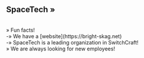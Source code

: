 ## **SpaceTech** »<br />
<br />
» Fun facts!<br />
-» We have a [website](https://bright-skag.net)<br />
-» SpaceTech is a leading organization in SwitchCraft!<br />
» We are always looking for new employees!
